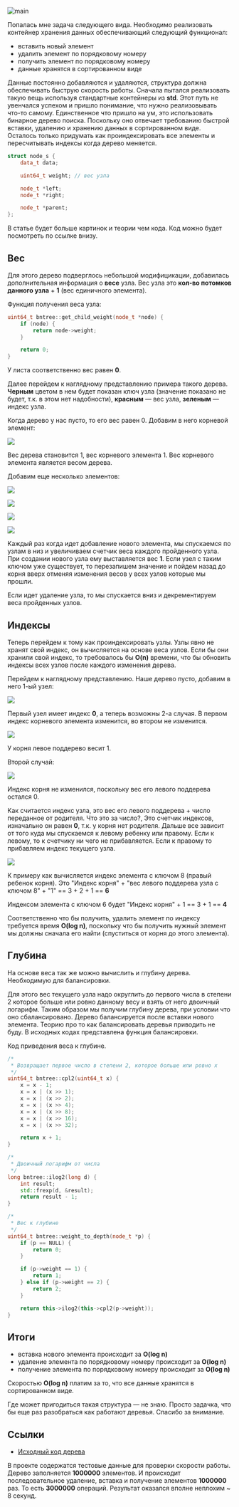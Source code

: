  ![main](https://habrastorage.org/r/w780q1/webt/v-/is/rb/v-isrbjlhtcwnkdwnxy7-1vpw_e.jpeg)  

Попалась мне задача следующего вида. Необходимо реализовать контейнер хранения данных обеспечивающий следующий функционал: 

  

* вставить новый элемент
* удалить элемент по порядковому номеру
* получить элемент по порядковому номеру
* данные хранятся в сортированном виде

  

Данные постоянно добавляются и удаляются, структура должна обеспечивать быструю скорость работы. Сначала пытался реализовать такую вещь используя стандартные контейнеры из **std**. Этот путь не увенчался успехом и пришло понимание, что нужно реализовывать что-то самому. Единственное что пришло на ум, это использовать бинарное дерево поиска. Поскольку оно отвечает требованию быстрой вставки, удалению и хранению данных в сортированном виде. Осталось только придумать как проиндексировать все элементы и пересчитывать индексы когда дерево меняется.

  


```cpp
struct node_s {    
    data_t data;

    uint64_t weight; // вес узла

    node_t *left;
    node_t *right;

    node_t *parent;
};
```
  

В статье будет больше картинок и теории чем кода. Код можно будет посмотреть по ссылке внизу.

  

## Вес

  

Для этого дерево подверглось небольшой модифицикации, добавилась дополнительная информация о **весе** узла. Вес узла это **кол-во потомков данного узла** + **1** (вес единичного элемента).

  

Функция получения веса узла:

  


```cpp
uint64_t bntree::get_child_weight(node_t *node) {
    if (node) {
        return node->weight;
    }

    return 0;
}
```
  

У листа соответственно вес равен **0**.

  

Далее перейдем к наглядному представлению примера такого дерева. **Черным** цветом в нем будет показан ключ узла (значение показано не будет, т.к. в этом нет надобности), **красным** — вес узла, **зеленым** — индекс узла.

  

Когда дерево у нас пусто, то его вес равен 0. Добавим в него корневой элемент:

  

![](https://habrastorage.org/r/w780q1/webt/3k/w-/cm/3kw-cmbkqmznh88ltnf8mcqamjs.jpeg)  

Вес дерева становится 1, вес корневого элемента 1. Вес корневого элемента является весом дерева.

  

Добавим еще несколько элементов:

  

![](https://habrastorage.org/r/w780q1/webt/9h/nr/y-/9hnry-edcixmu6p6kzveev9cvca.jpeg)  

![](https://habrastorage.org/r/w780q1/webt/ml/mi/8i/mlmi8ir9gkf1ofttssr-my2wney.jpeg)  

![](https://habrastorage.org/r/w780q1/webt/tp/0v/tp/tp0vtpi340nlerh_rwgg1m_rzki.jpeg)  

![](https://habrastorage.org/r/w780q1/webt/wv/-a/rv/wv-arvnf887lgmotq30xkyowzck.jpeg)  

Каждый раз когда идет добавление нового элемента, мы спускаемся по узлам в низ и увеличиваем счетчик веса каждого пройденного узла. При создании нового узла ему выставляется вес **1**. Если узел с таким ключом уже существует, то перезапишем значение и пойдем назад до корня вверх отменяя изменения весов у всех узлов которые мы прошли.  

Если идет удаление узла, то мы спускается вниз и декрементируем веса пройденных узлов. 

  

## Индексы

  

Теперь перейдем к тому как проиндексировать узлы. Узлы явно не хранят свой индекс, он вычисляется на основе веса узлов. Если бы они хранили свой индекс, то требовалось бы **O(n)** времени, что бы обновить индексы всех узлов после каждого изменения дерева.  

Перейдем к наглядному представлению. Наше дерево пусто, добавим в него 1-ый узел:

  

![](https://habrastorage.org/r/w780q1/webt/gg/rp/ec/ggrpec1xu2hu4ngiaw6zixtbraa.jpeg)  

Первый узел имеет индекс **0**, а теперь возможны 2-а случая. В первом индекс корневого элемента изменится, во втором не изменится.

  

![](https://habrastorage.org/r/w780q1/webt/1-/k9/j_/1-k9j_lg4vmawhczzon2nunahkk.jpeg)  

У корня левое поддерево весит 1.

  

Второй случай:

  

![](https://habrastorage.org/r/w780q1/webt/yc/it/nw/ycitnwkz07nwoq2rxn9ttdyvto8.jpeg)  

Индекс корня не изменился, поскольку вес его левого поддерева остался 0.

  

Как считается индекс узла, это вес его левого поддерева + число переданное от родителя. Что это за число?, Это счетчик индексов, изначально он равен **0**, т.к. у корня нет родителя. Дальше все зависит от того куда мы спускаемся к левому ребенку или правому. Если к левому, то к счетчику ни чего не прибавляется. Если к правому то прибавляем индекс текущего узла.

  

![](https://habrastorage.org/r/w780q1/webt/34/x3/gg/34x3ggw1dx7mx4irx53trsc_afc.jpeg)  

К примеру как вычисляется индекс элемента с ключом 8 (правый ребенок корня). Это "Индекс корня" + "вес левого поддерева узла с ключом 8" + "1" == 3 + 2 + 1 == **6**  

Индексом элемента с ключом 6 будет "Индекс корня" + 1 == 3 + 1 == **4**

  

Соответственно что бы получить, удалить элемент по индексу требуется время **O(log n)**, поскольку что бы получить нужный элемент мы должны сначала его найти (спуститься от корня до этого элемента).

  

## Глубина

  

На основе веса так же можно вычислить и глубину дерева. Необходимую для балансировки.  

Для этого вес текущего узла надо округлить до первого числа в степени 2 которое больше или ровно данному весу и взять от него двоичный логарифм. Таким образом мы получим глубину дерева, при условии что оно сбалансировано. Дерево балансируется после вставки нового элемента. Теорию про то как балансировать деревья приводить не буду. В исходных кодах представлена функция балансировки.

  

Код приведения веса к глубине.

  


```cpp
/*
 * Возвращает первое число в степени 2, которое больше или ровно x
 */
uint64_t bntree::cpl2(uint64_t x) {
    x = x - 1;
    x = x | (x >> 1);
    x = x | (x >> 2);
    x = x | (x >> 4);
    x = x | (x >> 8);
    x = x | (x >> 16);
    x = x | (x >> 32);

    return x + 1;
}

/*
 * Двоичный логарифм от числа
 */
long bntree::ilog2(long d) {
    int result;
    std::frexp(d, &result);
    return result - 1;
}

/*
 * Вес к глубине
 */
uint64_t bntree::weight_to_depth(node_t *p) {
    if (p == NULL) {
        return 0;
    }

    if (p->weight == 1) {
        return 1;
    } else if (p->weight == 2) {
        return 2;
    }

    return this->ilog2(this->cpl2(p->weight));
}
```
  

## Итоги

  

* вставка нового элемента происходит за **O(log n)**
* удаление элемента по порядковому номеру происходит за **O(log n)**
* получение элемента по порядковому номеру происходит за **O(log n)**

  

Скоростью **O(log n)** платим за то, что все данные хранятся в сортированном виде. 

  

Где может пригодиться такая структура — не знаю. Просто задачка, что бы еще раз разобраться как работают деревья. Спасибо за внимание.

  

## Ссылки

  

* [Исходный код дерева](https://github.com/dvjdjvu/bntree)

  

В проекте содержатся тестовые данные для проверки скорости работы. Дерево заполняется **1000000** элементов. И происходит последовательное удаление, вставка и получение элементов **1000000** раз. То есть **3000000** операций. Результат оказался вполне неплохим ~ 8 секунд.

   